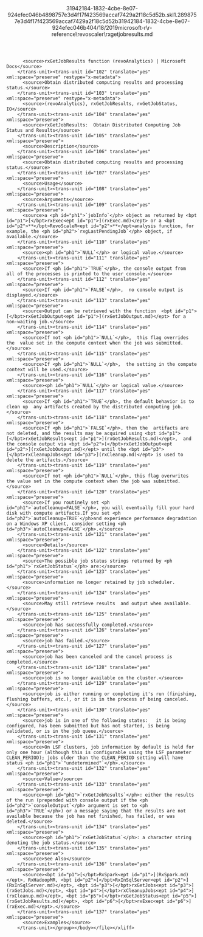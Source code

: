 <?xml version="1.0"?><xliff version="1.2" xmlns="urn:oasis:names:tc:xliff:document:1.2" xmlns:xsi="http://www.w3.org/2001/XMLSchema-instance" xsi:schemaLocation="urn:oasis:names:tc:xliff:document:1.2 xliff-core-1.2-transitional.xsd"><file datatype="xml" original="rxgetjobresults.md" source-language="en-US" target-language="en-US"><header><tool tool-id="mdxliff" tool-name="mdxliff" tool-version="1.0-d1654b2" tool-company="Microsoft" /><xliffext:skl_file_name xmlns:xliffext="urn:microsoft:content:schema:xliffextensions">31942184-1832-4cbe-8e07-924efec046b4898757e3d4f17f423569accaf7429a2f18c5d52b.skl</xliffext:skl_file_name><xliffext:version xmlns:xliffext="urn:microsoft:content:schema:xliffextensions">1.2</xliffext:version><xliffext:ms.openlocfilehash xmlns:xliffext="urn:microsoft:content:schema:xliffextensions">898757e3d4f17f423569accaf7429a2f18c5d52b</xliffext:ms.openlocfilehash><xliffext:ms.sourcegitcommit xmlns:xliffext="urn:microsoft:content:schema:xliffextensions">31942184-1832-4cbe-8e07-924efec046b4</xliffext:ms.sourcegitcommit><xliffext:ms.lasthandoff xmlns:xliffext="urn:microsoft:content:schema:xliffextensions">04/18/2019</xliffext:ms.lasthandoff><xliffext:ms.openlocfilepath xmlns:xliffext="urn:microsoft:content:schema:xliffextensions">microsoft-r\r-reference\revoscaler\rxgetjobresults.md</xliffext:ms.openlocfilepath></header><body><group id="content" extype="content"><trans-unit id="101" translate="yes" xml:space="preserve" restype="x-metadata">
          <source>rxGetJobResults function (revoAnalytics) | Microsoft Docs</source>
        </trans-unit><trans-unit id="102" translate="yes" xml:space="preserve" restype="x-metadata">
          <source>Obtain distributed computing results and processing status.</source>
        </trans-unit><trans-unit id="103" translate="yes" xml:space="preserve" restype="x-metadata">
          <source>(revoAnalytics), rxGetJobResults, rxGetJobStatus, IO</source>
        </trans-unit><trans-unit id="104" translate="yes" xml:space="preserve">
          <source>rxGetJobResults:  Obtain Distributed Computing Job Status and Results</source>
        </trans-unit><trans-unit id="105" translate="yes" xml:space="preserve">
          <source>Description</source>
        </trans-unit><trans-unit id="106" translate="yes" xml:space="preserve">
          <source>Obtain distributed computing results and processing status.</source>
        </trans-unit><trans-unit id="107" translate="yes" xml:space="preserve">
          <source>Usage</source>
        </trans-unit><trans-unit id="108" translate="yes" xml:space="preserve">
          <source>Arguments</source>
        </trans-unit><trans-unit id="109" translate="yes" xml:space="preserve">
          <source>a <ph id="ph1">`jobInfo`</ph> object as returned by <bpt id="p1">[</bpt>rxExec<ept id="p1">](rxExec.md)</ept> or a <bpt id="p2">**</bpt>RevoScaleR<ept id="p2">**</ept>analysis function, for example, the <ph id="ph2">`rxgLastPendingJob`</ph> object, if available.</source>
        </trans-unit><trans-unit id="110" translate="yes" xml:space="preserve">
          <source><ph id="ph1">`NULL`</ph> or logical value.</source>
        </trans-unit><trans-unit id="111" translate="yes" xml:space="preserve">
          <source>If <ph id="ph1">`TRUE`</ph>, the console output from  all of the processes is printed to the user console.</source>
        </trans-unit><trans-unit id="112" translate="yes" xml:space="preserve">
          <source>If <ph id="ph1">`FALSE`</ph>,  no console output is displayed.</source>
        </trans-unit><trans-unit id="113" translate="yes" xml:space="preserve">
          <source>Output can be retrieved with the function  <bpt id="p1">[</bpt>rxGetJobOutput<ept id="p1">](rxGetJobOutput.md)</ept> for a non-waiting job.</source>
        </trans-unit><trans-unit id="114" translate="yes" xml:space="preserve">
          <source>If not <ph id="ph1">`NULL`</ph>,  this flag overrides the  value set in the compute context when the job was submitted.</source>
        </trans-unit><trans-unit id="115" translate="yes" xml:space="preserve">
          <source>If <ph id="ph1">`NULL`</ph>,  the setting in the compute context will be used.</source>
        </trans-unit><trans-unit id="116" translate="yes" xml:space="preserve">
          <source><ph id="ph1">`NULL`</ph> or logical value.</source>
        </trans-unit><trans-unit id="117" translate="yes" xml:space="preserve">
          <source>If <ph id="ph1">`TRUE`</ph>, the default behavior is to clean up  any artifacts created by the distributed computing job.</source>
        </trans-unit><trans-unit id="118" translate="yes" xml:space="preserve">
          <source>If <ph id="ph1">`FALSE`</ph>, then the  artifacts are not deleted, and the results may be acquired using <bpt id="p1">[</bpt>rxGetJobResults<ept id="p1">](rxGetJobResults.md)</ept>,  and the console output via <bpt id="p2">[</bpt>rxGetJobOutput<ept id="p2">](rxGetJobOutput.md)</ept> until the <bpt id="p3">[</bpt>rxCleanupJobs<ept id="p3">](rxCleanup.md)</ept> is used to delete the artifacts.</source>
        </trans-unit><trans-unit id="119" translate="yes" xml:space="preserve">
          <source>If not <ph id="ph1">`NULL`</ph>, this flag overwrites the value set in the compute context when the job was submitted.</source>
        </trans-unit><trans-unit id="120" translate="yes" xml:space="preserve">
          <source>If you routinely set <ph id="ph1">`autoCleanup=FALSE`</ph>, you will eventually fill your hard disk with compute artifacts.If you set <ph id="ph2">`autoCleanup=TRUE`</ph>and experience performance degradation on a Windows XP client, consider setting <ph id="ph3">`autoCleanup=FALSE`</ph>.</source>
        </trans-unit><trans-unit id="121" translate="yes" xml:space="preserve">
          <source>Details</source>
        </trans-unit><trans-unit id="122" translate="yes" xml:space="preserve">
          <source>The possible job status strings returned by <ph id="ph1">`rxGetJobStatus`</ph> are:</source>
        </trans-unit><trans-unit id="123" translate="yes" xml:space="preserve">
          <source>information no longer retained by job scheduler.</source>
        </trans-unit><trans-unit id="124" translate="yes" xml:space="preserve">
          <source>May still retrieve results  and output when available.</source>
        </trans-unit><trans-unit id="125" translate="yes" xml:space="preserve">
          <source>job has successfully completed.</source>
        </trans-unit><trans-unit id="126" translate="yes" xml:space="preserve">
          <source>job has failed.</source>
        </trans-unit><trans-unit id="127" translate="yes" xml:space="preserve">
          <source>job has been canceled and the cancel process is completed.</source>
        </trans-unit><trans-unit id="128" translate="yes" xml:space="preserve">
          <source>job is no longer available on the cluster.</source>
        </trans-unit><trans-unit id="129" translate="yes" xml:space="preserve">
          <source>job is either running or completing it's run (finishing, flushing buffers, etc.), or it is in the process of being canceled.</source>
        </trans-unit><trans-unit id="130" translate="yes" xml:space="preserve">
          <source>job is in one of the following states:   it is being configured, has been submitted but has not started, is being validated, or is in the job queue.</source>
        </trans-unit><trans-unit id="131" translate="yes" xml:space="preserve">
          <source>On LSF clusters, job information by default is held for only one hour (although this is configurable using the LSF parameter CLEAN_PERIOD); jobs older than the CLEAN_PERIOD setting will have status <ph id="ph1">`"undetermined"`</ph>.</source>
        </trans-unit><trans-unit id="132" translate="yes" xml:space="preserve">
          <source>Value</source>
        </trans-unit><trans-unit id="133" translate="yes" xml:space="preserve">
          <source><ph id="ph1">`rxGetJobResults`</ph>: either the results of the run (prepended with console output if the <ph id="ph2">`consoleOutput`</ph> argument is set to <ph id="ph3">`TRUE`</ph>) or a message saying that the results are not available because the job has not finished, has failed, or was deleted.</source>
        </trans-unit><trans-unit id="134" translate="yes" xml:space="preserve">
          <source><ph id="ph1">`rxGetJobStatus`</ph>: a character string denoting the job status.</source>
        </trans-unit><trans-unit id="135" translate="yes" xml:space="preserve">
          <source>See Also</source>
        </trans-unit><trans-unit id="136" translate="yes" xml:space="preserve">
          <source><bpt id="p1">[</bpt>RxSpark<ept id="p1">](RxSpark.md)</ept>, RxHadoopMR, <bpt id="p2">[</bpt>RxInSqlServer<ept id="p2">](RxInSqlServer.md)</ept>, <bpt id="p3">[</bpt>rxGetJobs<ept id="p3">](rxGetJobs.md)</ept>, <bpt id="p4">[</bpt>rxCleanupJobs<ept id="p4">](rxCleanup.md)</ept>, <bpt id="p5">[</bpt>rxGetJobStatus<ept id="p5">](rxGetJobResults.md)</ept>, <bpt id="p6">[</bpt>rxExec<ept id="p6">](rxExec.md)</ept>.</source>
        </trans-unit><trans-unit id="137" translate="yes" xml:space="preserve">
          <source>Examples</source>
        </trans-unit></group></body></file></xliff>